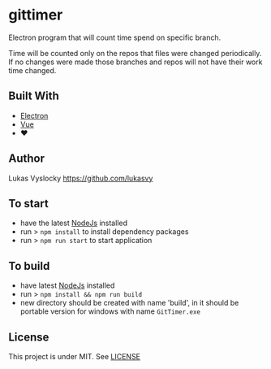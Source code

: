 # gittimer
Electron program that will count time spend on specific branch.

Time will be counted only on the repos that files were changed periodically. If no changes were made those branches and repos will not have their work time changed.

## Built With
* [Electron](https://www.electronjs.org/)
* [Vue](https://www.vuejs.org/)
* ❤

## Author
Lukas Vyslocky https://github.com/lukasvy

## To start 
* have the latest [NodeJs](https://nodejs.org/) installed
* run > `npm install` to install dependency packages
* run > `npm run start` to start application

## To build 
* have latest [NodeJs](https://nodejs.org/) installed
* run > `npm install && npm run build`
* new directory should be created with name 'build', in it should be portable version for windows with name `GitTimer.exe`

## License

This project is under MIT.
See [LICENSE](https://github.com/lukasvy/gittimer/blob/master/LICENSE)
